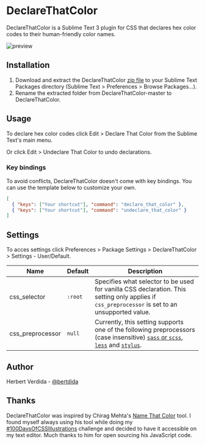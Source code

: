 # DeclareThatColor

DeclareThatColor is a Sublime Text 3 plugin for CSS that declares hex color codes to their human-friendly color names.

![preview](https://github.com/bertdida/DeclareThatColor/blob/master/img/preview.gif?raw=true)

## Installation

1. Download and extract the DeclareThatColor [zip file](https://github.com/bertdida/DeclareThatColor/archive/master.zip) to your Sublime Text Packages directory (Sublime Text > Preferences > Browse Packages...).
2. Rename the extracted folder from DeclareThatColor-master to DeclareThatColor.

## Usage

To declare hex color codes click Edit > Declare That Color from the Sublime Text's main menu.

Or click Edit > Undeclare That Color to undo declarations.

### Key bindings

To avoid conflicts, DeclareThatColor doesn't come with key bindings. You can use the template below to customize your own.

```json
[
  { "keys": ["Your shortcut"], "command": "declare_that_color" },
  { "keys": ["Your shortcut"], "command": "undeclare_that_color" }
]
```

## Settings

To acces settings click Preferences > Package Settings > DeclareThatColor > Settings - User/Default.

| Name             | Default | Description                                                                                                                                                                                               |
| ---------------- | ------- | --------------------------------------------------------------------------------------------------------------------------------------------------------------------------------------------------------- |
| css_selector     | `:root` | Specifies what selector to be used for vanilla CSS declaration. This setting only applies if `css_preprocessor` is set to an unsupported value.                                                           |
| css_preprocessor | `null`  | Currently, this setting supports one of the following preprocessors (case insensitive) [`sass` or `scss`](https://sass-lang.com/), [`less`](http://lesscss.org/) and [`stylus`](http://stylus-lang.com/). |

## Author

Herbert Verdida - [@bertdida](https://twitter.com/bertdida)

## Thanks

DeclareThatColor was inspired by Chirag Mehta's [Name That Color](http://chir.ag/projects/name-that-color/) tool. I found myself always using his tool while doing my [#100DaysOfCSSIllustrations](https://codepen.io/collection/XPmjEL/) challenge and decided to have it accessible on my text editor. Much thanks to him for open sourcing his JavaScript code.
